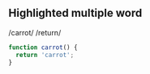 ## Highlighted multiple word

/carrot/ /return/

```js /carrot/ /return/
function carrot() {
  return 'carrot';
}
```
